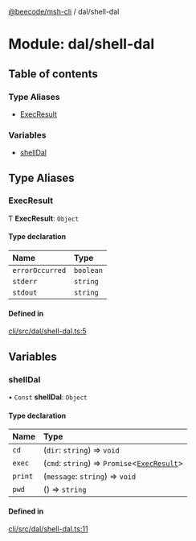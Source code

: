 [@beecode/msh-cli](../README.md) / dal/shell-dal

# Module: dal/shell-dal

## Table of contents

### Type Aliases

- [ExecResult](dal_shell_dal.md#execresult)

### Variables

- [shellDal](dal_shell_dal.md#shelldal)

## Type Aliases

### ExecResult

Ƭ **ExecResult**: `Object`

#### Type declaration

| Name | Type |
| :------ | :------ |
| `errorOccurred` | `boolean` |
| `stderr` | `string` |
| `stdout` | `string` |

#### Defined in

[cli/src/dal/shell-dal.ts:5](https://github.com/beecode-rs/msh-cli/blob/816f38b/src/dal/shell-dal.ts#L5)

## Variables

### shellDal

• `Const` **shellDal**: `Object`

#### Type declaration

| Name | Type |
| :------ | :------ |
| `cd` | (`dir`: `string`) => `void` |
| `exec` | (`cmd`: `string`) => `Promise`\<[`ExecResult`](dal_shell_dal.md#execresult)\> |
| `print` | (`message`: `string`) => `void` |
| `pwd` | () => `string` |

#### Defined in

[cli/src/dal/shell-dal.ts:11](https://github.com/beecode-rs/msh-cli/blob/816f38b/src/dal/shell-dal.ts#L11)
